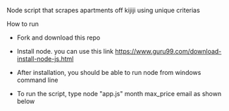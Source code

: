 Node script that scrapes apartments off kijiji using unique criterias


How to run

 - Fork and download this repo
 
 - Install node. you can use this link https://www.guru99.com/download-install-node-js.html
 
 - After installation, you should be able to run node from windows command line
 
 - To run the script, type node "app.js" month max_price email as shown below
 
 

